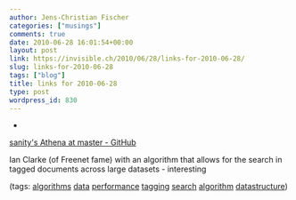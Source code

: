 ```yaml
---
author: Jens-Christian Fischer
categories: ["musings"]
comments: true
date: 2010-06-28 16:01:54+00:00
layout: post
link: https://invisible.ch/2010/06/28/links-for-2010-06-28/
slug: links-for-2010-06-28
tags: ["blog"]
title: links for 2010-06-28
type: post
wordpress_id: 830
---
```


  * 
                

[sanity's Athena at master - GitHub](https://github.com/sanity/Athena)


                

Ian Clarke (of Freenet fame) with an algorithm that allows for the search in tagged documents across large datasets - interesting


                

(tags: [algorithms](https://delicious.com/jaycee/algorithms) [data](https://delicious.com/jaycee/data) [performance](https://delicious.com/jaycee/performance) [tagging](https://delicious.com/jaycee/tagging) [search](https://delicious.com/jaycee/search) [algorithm](https://delicious.com/jaycee/algorithm) [datastructure](https://delicious.com/jaycee/datastructure))


            
